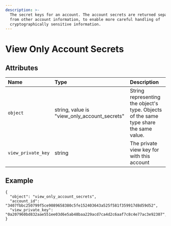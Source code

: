 ```yaml
---
description: >-
  The secret keys for an account. The account secrets are returned separately
  from other account information, to enable more careful handling of
  cryptographically sensitive information.
---
```


# View Only Account Secrets

## Attributes

| Name | Type | Description |
| :--- | :--- | :--- |
| `object` | string, value is "view\_only\_account\_secrets" | String representing the object's type. Objects of the same type share the same value. |
| `view_private_key` | string | The private view key for with this account |

## Example

```text
{
  "object": "view_only_account_secrets",
  "account_id": "3407fbbc250799f5ce9089658380c5fe152403643a525f581f359917d8d59d52",
  "view_private_key": "0a207960bd832aae551ee03d6e5ab48baa229acd7ca4d2c6aaf7c8c4e77ac3e92307",
}
```

